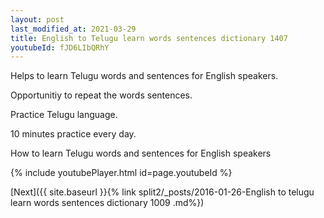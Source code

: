 ```yaml
---
layout: post
last_modified_at: 2021-03-29
title: English to Telugu learn words sentences dictionary 1407 
youtubeId: fJD6LIbQRhY
---
```

 
 
Helps to learn Telugu words and sentences for English speakers.

Opportunitiy to repeat the words sentences. 

Practice Telugu language. 
 
10 minutes practice every day. 
 
How to learn Telugu words and sentences for English speakers 
 
{% include youtubePlayer.html id=page.youtubeId %}
 
 
[Next]({{ site.baseurl }}{% link  split2/_posts/2016-01-26-English to telugu learn words sentences dictionary 1009 .md%})
 
